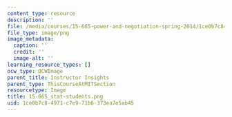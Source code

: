 ```yaml
---
content_type: resource
description: ''
file: /media/courses/15-665-power-and-negotiation-spring-2014/1ce0b7c84971c7e971b6373ea7e5ab45_15-665_stat-students.png
file_type: image/png
image_metadata:
  caption: ''
  credit: ''
  image-alt: ''
learning_resource_types: []
ocw_type: OCWImage
parent_title: Instructor Insights
parent_type: ThisCourseAtMITSection
resourcetype: Image
title: 15-665_stat-students.png
uid: 1ce0b7c8-4971-c7e9-71b6-373ea7e5ab45
---
```

